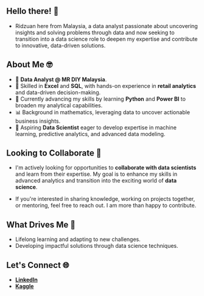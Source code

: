 ## Hello there! 👋 

- Ridzuan here from Malaysia, a data analyst passionate about uncovering insights and solving problems through data and now seeking to transition into a data science role to deepen my expertise and contribute to innovative, data-driven solutions.  

## About Me 🤓  
- 💼 **Data Analyst @ MR DIY Malaysia**.
- 🔹 Skilled in **Excel** and **SQL**, with hands-on experience in **retail analytics** and data-driven decision-making.
- 🚀 Currently advancing my skills by learning **Python** and **Power BI** to broaden my analytical capabilities.
- 📊 Background in mathematics, leveraging data to uncover actionable business insights.  
- 🎯 Aspiring **Data Scientist** eager to develop expertise in machine learning, predictive analytics, and advanced data modeling. 

## Looking to Collaborate 🤝  
- I'm actively looking for opportunities to **collaborate with data scientists** and learn from their expertise. My goal is to enhance my skills in advanced analytics and transition into the exciting world of **data science**.  

- If you're interested in sharing knowledge, working on projects together, or mentoring, feel free to reach out. I am more than happy to contribute.

## What Drives Me 🚀  
- Lifelong learning and adapting to new challenges.
- Developing impactful solutions through data science techniques.  

## Let's Connect 🌐  
- [**LinkedIn**](https://www.linkedin.com/in/ridzuanayup/)
- [**Kaggle**](https://www.kaggle.com/ridzuana)




<!--
**ridz1ayup/ridz1ayup** is a ✨ _special_ ✨ repository because its `README.md` (this file) appears on your GitHub profile.

Here are some ideas to get you started:

- 🔭 I’m currently working on ...
- 🌱 I’m currently learning ...
- 👯 I’m looking to collaborate on ...
- 🤔 I’m looking for help with ...
- 💬 Ask me about ...
- 📫 How to reach me: ...
- 😄 Pronouns: ...
- ⚡ Fun fact: ...
-->
